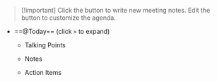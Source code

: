 > [!important] Click the button to write new meeting notes. Edit the button to customize the agenda.

  

- ==@Today== (click `>` to expand)
    - Talking Points
        
    - Notes
        
    - Action Items